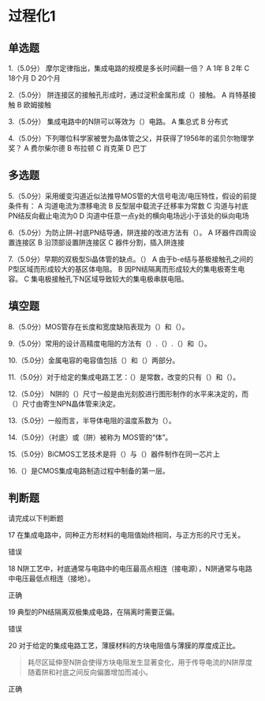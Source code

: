 # 过程化1

## 单选题

1.（5.0分）
摩尔定律指出，集成电路的规模是多长时间翻一倍？
A 1年
B 2年
C 18个月
D 20个月

2.（5.0分）
阱连接区的接触孔形成时，通过淀积金属形成（）接触。
A 肖特基接触
B 欧姆接触

3.（5.0分）
集成电路中的N阱可以等效为（）电路。
A 集总式
B 分布式

4.（5.0分）下列哪位科学家被誉为晶体管之父，并获得了1956年的诺贝尔物理学奖？
A 费尔柴尔德
B 布拉顿
C 肖克莱
D 巴丁

## 多选题

5.（5.0分）采用缓变沟道近似法推导MOS管的大信号电流/电压特性，假设的前提条件有：
A 沟道电流为漂移电流
B 反型层中载流子迁移率为常数
C 沟道与衬底PN结反向截止电流为0
D 沟道中任意一点y处的横向电场远小于该处的纵向电场

6.（5.0分）为防止阱-衬底PN结导通，阱连接的改进方法有（）。
A 环器件四周设置连接区
B 沿顶部设置阱连接区
C 器件分割，插入阱连接

7.（5.0分）早期的双极型Si晶体管的缺点。（）
A 由于b-e结与基极接触孔之间的P型区域而形成较大的基区体电阻。
B 因PN结隔离而形成较大的集电极寄生电容。
C 集电极接触孔下N区域导致较大的集电极串朕电阻。

## 填空题

8.（5.0分）MOS管存在长度和宽度缺陷表现为（）和（）。

9.（5.0分）常用的设计高精度电阻的方法有（）.（）.（）和（）。

10.（5.0分）金属电容的电容值包括（）和（）两部分。

11.（5.0分）对于给定的集成电路工艺：（）是常数，改变的只有（）和（）。

12.（5.0分） N阱的（）尺寸一般是由光刻胶进行图形制作的水平来决定的，而（）尺寸由寄生NPN晶体管来決定。

13.（5.0分）一般而言，半导体电阻的温度系数为（）。

14.（5.0分）（衬底）或（阱）被称为 MOS管的“体”。

15.（5.0分）BiCMOS工艺技术是将（）与（）器件制作在同一芯片上

16.（）是CMOS集成电路制造过程中制备的第一层。

## 判断题

请完成以下判断题

17 在集成电路中，同种正方形材料的电阻值始终相同，与正方形的尺寸无关。

错误

18 N阱工艺中，衬底通常与电路中的电压最高点相连（接电源），N阱通常与电路中电压最低点相连（接地）。

正确

19 典型的PN结隔离双极集成电路，在隔离时需要正偏。

错误

20 对于给定的集成电路工艺，薄膜材料的方块电阻值与薄膜的厚度成正比。

> 耗尽区延伸至N阱会使得方块电阻发生显著变化，用于传导电流的N阱厚度随着阱和衬底之间反向偏置增加而减小。

正确
